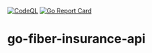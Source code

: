 [![CodeQL](https://github.com/jonafll/go-fiber-insurance-api/actions/workflows/codeql.yml/badge.svg)](https://github.com/jonafll/go-fiber-insurance-api/actions/workflows/codeql.yml)
[![Go Report Card](https://goreportcard.com/badge/github.com/jonafll/go-fiber-insurance-api)](https://goreportcard.com/report/github.com/jonafll/go-fiber-insurance-api)

# go-fiber-insurance-api
